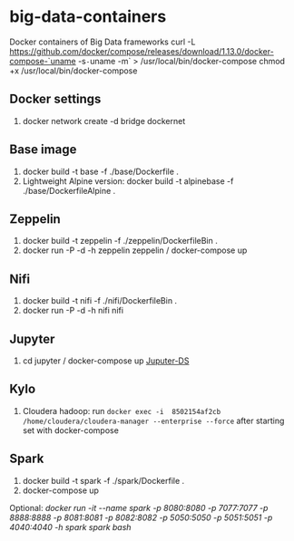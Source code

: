 # big-data-containers
Docker containers of Big Data frameworks
curl -L https://github.com/docker/compose/releases/download/1.13.0/docker-compose-`uname -s`-`uname -m` > /usr/local/bin/docker-compose
chmod +x /usr/local/bin/docker-compose

## Docker settings
1. docker network create -d bridge dockernet

## Base image
1. docker build -t base -f ./base/Dockerfile .
2. Lightweight Alpine version: docker build -t alpinebase -f ./base/DockerfileAlpine .

## Zeppelin
1. docker build -t zeppelin -f ./zeppelin/DockerfileBin .
2. docker run -P -d  -h zeppelin zeppelin / docker-compose up

## Nifi
1. docker build -t nifi -f ./nifi/DockerfileBin .
2. docker run -P -d  -h nifi nifi


## Jupyter
1. cd jupyter / docker-compose up
[Juputer-DS](https://github.com/jupyter/docker-stacks/tree/master/datascience-notebook)


## Kylo
1. Cloudera hadoop: run `docker exec -i  8502154af2cb /home/cloudera/cloudera-manager --enterprise --force`
  after starting set with docker-compose


## Spark
1. docker build -t spark -f ./spark/Dockerfile .
2. docker-compose up

Optional: _docker run -it --name spark -p 8080:8080 -p 7077:7077 -p 8888:8888 -p 8081:8081 -p 8082:8082 -p 5050:5050 -p 5051:5051 -p 4040:4040 -h spark spark bash_
